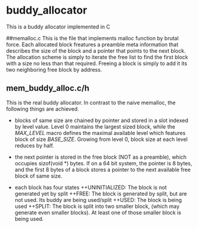 # buddy_allocator
This is a buddy allocator implemented in C

##memalloc.c
This is the file that implements malloc function by brutal force. Each
allocated block freatures a preamble meta information that describes the size
of the block and a pointer that points to the next block. The allocation scheme
is simply to iterate the free list to find the first block with a size no less
than that required. Freeing a block is simply to add it its two neighboring
free block by address.

## mem_buddy_alloc.c/h
This is the real buddy allocator. In contrast to the naive memalloc, the
following things are achieved. 

+ blocks of same size are chained by pointer and stored in a slot indexed by
level value. Level 0 maintains the largest sized block, while the
<em>MAX_LEVEL</em>
macro defines the maximal available level which features block of size
<em>BASE_SIZE</em>. Growing from level 0, block size at each level reduces by half.

+ the next pointer is stored in the free block (NOT as a preamble), which occupies sizof(void *)
bytes. If on a 64 bit system, the pointer is 8 bytes, and the first 8 bytes of
a block stores a pointer to the next available free block of same size. 

+ each block has four states 
    ++UNINITIALIZED: The block is not generated yet by split
    ++FREE: The block is generated by split, but are not used. Its buddy are
being used/split
    ++USED: The block is being used
    ++SPLIT: The block is split into two smaller block, (which may generate
even smaller blocks). At least one of those smaller block is being used.

